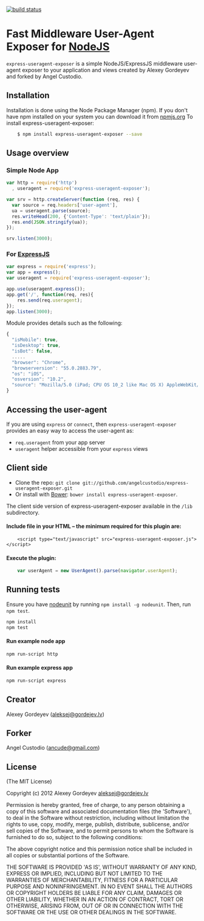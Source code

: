 [![build status](https://secure.travis-ci.org/angelcustodio/express-useragent-exposer.png)](http://travis-ci.org/angelcustodio/express-useragent-exposer)

# Fast Middleware User-Agent Exposer for [NodeJS](http://nodejs.org/)

`express-useragent-exposer` is a simple NodeJS/ExpressJS middleware user-agent exposer to your application and views created by Alexey Gordeyev and forked by Angel Custodio.

## Installation

Installation is done using the Node Package Manager (npm). If you don't have npm installed on your system you can download it from [npmjs.org](http://npmjs.org/)
To install express-useragent-exposer:
```bash
    $ npm install express-useragent-exposer --save
```

## Usage overview

### Simple Node App

```js
var http = require('http')
  , useragent = require('express-useragent-exposer');

var srv = http.createServer(function (req, res) {
  var source = req.headers['user-agent'],
  ua = useragent.parse(source);
  res.writeHead(200, {'Content-Type': 'text/plain'});
  res.end(JSON.stringify(ua));
});

srv.listen(3000);
```

### For [ExpressJS](http://expressjs.com/)

```js
var express = require('express');
var app = express();
var useragent = require('express-useragent-exposer');

app.use(useragent.express());
app.get('/', function(req, res){
    res.send(req.useragent);
});
app.listen(3000);
```

Module provides details such as the following:

```js
{
  "isMobile": true,
  "isDesktop": true,
  "isBot": false,
  .....
  "browser": "Chrome",
  "browserversion": "55.0.2883.79",
  "os": "iOS",
  "osversion": "10.2",
  "source": "Mozilla/5.0 (iPad; CPU OS 10_2 like Mac OS X) AppleWebKit/602.1.50 (KHTML, like Gecko) CriOS/55.0.2883.79"
}

```

## Accessing the user-agent

If you are using `express` or `connect`, then `express-useragent-exposer`
provides an easy way to access the user-agent as:

- `req.useragent` from your app server
- `useragent` helper accessible from your `express` views

## Client side

* Clone the repo: `git clone git://github.com/angelcustodio/express-useragent-exposer.git`
* Or install with [Bower](http://twitter.github.com/bower): `bower install express-useragent-exposer`.

The client side version of express-useragent-exposer available in the `/lib` subdirectory.

#### Include file in your HTML – the minimum required for this plugin are:
```
    <script type="text/javascript" src="express-useragent-exposer.js"></script>
```
#### Execute the plugin:
```javascript
    var userAgent = new UserAgent().parse(navigator.userAgent);
```

## Running tests

Ensure you have [nodeunit](https://github.com/caolan/nodeunit) by running ```npm install -g nodeunit```.
Then, run ```npm test```.

```bash
npm install
npm test
```

#### Run example node app

```bash
npm run-script http
```

#### Run example express app

```bash
npm run-script express
```

## Creator

Alexey Gordeyev (aleksej@gordejev.lv)

## Forker

Angel Custodio (ancude@gmail.com)

## License

(The MIT License)

Copyright (c) 2012 Alexey Gordeyev <aleksej@gordejev.lv>

Permission is hereby granted, free of charge, to any person obtaining
a copy of this software and associated documentation files (the
'Software'), to deal in the Software without restriction, including
without limitation the rights to use, copy, modify, merge, publish,
distribute, sublicense, and/or sell copies of the Software, and to
permit persons to whom the Software is furnished to do so, subject to
the following conditions:

The above copyright notice and this permission notice shall be
included in all copies or substantial portions of the Software.

THE SOFTWARE IS PROVIDED 'AS IS', WITHOUT WARRANTY OF ANY KIND,
EXPRESS OR IMPLIED, INCLUDING BUT NOT LIMITED TO THE WARRANTIES OF
MERCHANTABILITY, FITNESS FOR A PARTICULAR PURPOSE AND NONINFRINGEMENT.
IN NO EVENT SHALL THE AUTHORS OR COPYRIGHT HOLDERS BE LIABLE FOR ANY
CLAIM, DAMAGES OR OTHER LIABILITY, WHETHER IN AN ACTION OF CONTRACT,
TORT OR OTHERWISE, ARISING FROM, OUT OF OR IN CONNECTION WITH THE
SOFTWARE OR THE USE OR OTHER DEALINGS IN THE SOFTWARE.
